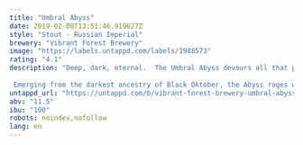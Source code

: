 ```yaml
---
title: "Umbral Abyss"
date: 2019-02-08T13:51:46.919627Z
style: "Stout - Russian Imperial"
brewery: "Vibrant Forest Brewery"
image: "https://labels.untappd.com/labels/1988573"
rating: "4.1"
description: "Deep, dark, eternal.  The Umbral Abyss devours all that pierce its watery veil.  Eons of crushed debris give testament to this ancient nightmare.   Emerging from the darkest ancestry of Black Oktober, the Abyss rages with oak, brandy, and coffee.  This giant ediface is a true Imperial Stout. "
untappd_url: "https://untappd.com/b/vibrant-forest-brewery-umbral-abyss/1988573"
abv: "11.5"
ibu: "100"
robots: noindex,nofollow
lang: en
---
```

